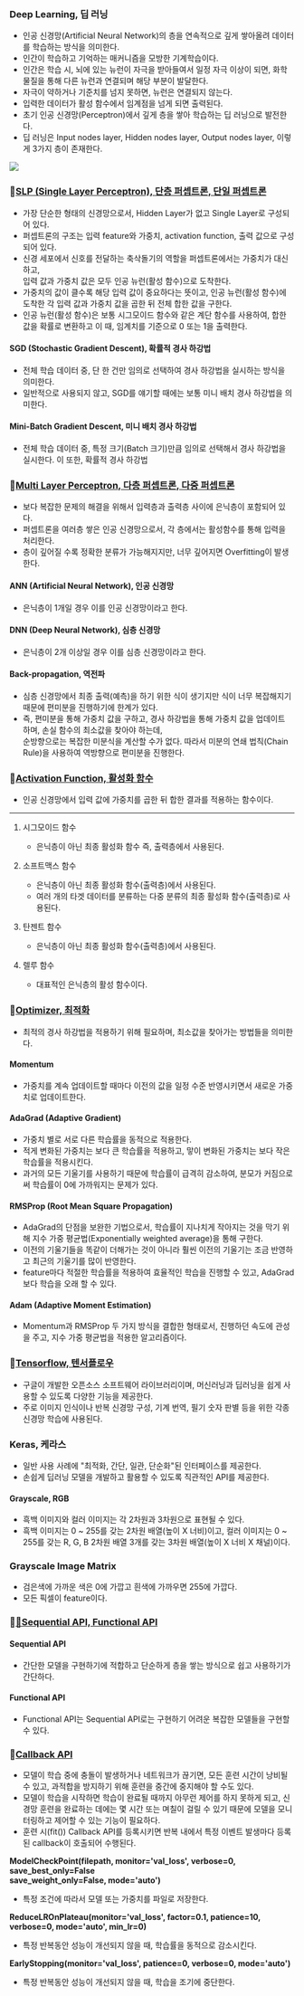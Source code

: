 ### Deep Learning, 딥 러닝

- 인공 신경망(Artificial Neural Network)의 층을 연속적으로 깊게 쌓아올려 데이터를 학습하는 방식을 의미한다.
- 인간이 학습하고 기억하는 매커니즘을 모방한 기계학습이다.
- 인간은 학습 시, 뇌에 있는 뉴런이 자극을 받아들여서 일정 자극 이상이 되면, 화학물질을 통해 다른 뉴런과 연결되며 해당 부분이 발달한다.
- 자극이 약하거나 기준치를 넘지 못하면, 뉴런은 연결되지 않는다.
- 입력한 데이터가 활성 함수에서 임계점을 넘게 되면 출력된다.
- 초기 인공 신경망(Perceptron)에서 깊게 층을 쌓아 학습하는 딥 러닝으로 발전한다.
- 딥 러닝은 Input nodes layer, Hidden nodes layer, Output nodes layer, 이렇게 3가지 층이 존재한다.

<img src="https://github.com/SOYOUNGdev/study_deep_learning/assets/115638411/5658102f-39c5-4a1b-ae4a-99c35d64b174" style="margjin-left: 0">

### 📍<a href="https://github.com/SOYOUNGdev/study_deep_learning/wiki/CH01.-SLP-%E2%80%90-Single-Layer-Perceptron">SLP (Single Layer Perceptron), 단층 퍼셉트론, 단일 퍼셉트론 </a>

- 가장 단순한 형태의 신경망으로서, Hidden Layer가 없고 Single Layer로 구성되어 있다.
- 퍼셉트론의 구조는 입력 feature와 가중치, activation function, 출력 값으로 구성되어 있다.
- 신경 세포에서 신호를 전달하는 축삭돌기의 역할을 퍼셉트론에서는 가중치가 대신하고,  
  입력 값과 가중치 값은 모두 인공 뉴런(활성 함수)으로 도착한다.
- 가중치의 값이 클수록 해당 입력 값이 중요하다는 뜻이고, 인공 뉴런(활성 함수)에 도착한 각 입력 값과 가중치 값을 곱한 뒤 전체 합한 값을 구한다.
- 인공 뉴런(활성 함수)은 보통 시그모이드 함수와 같은 계단 함수를 사용하여,
  합한 값을 확률로 변환하고 이 때, 임계치를 기준으로 0 또는 1을 출력한다.

#### SGD (Stochastic Gradient Descent), 확률적 경사 하강법
- 전체 학습 데이터 중, 단 한 건만 임의로 선택하여 경사 하강법을 실시하는 방식을 의미한다.
- 일반적으로 사용되지 않고, SGD를 얘기할 때에는 보통 미니 배치 경사 하강법을 의미한다.

#### Mini-Batch Gradient Descent, 미니 배치 경사 하강법
- 전체 학습 데이터 중, 특정 크기(Batch 크기)만큼 임의로 선택해서 경사 하강법을 실시한다. 이 또한, 확률적 경사 하강법

### 📍<a href="https://github.com/SOYOUNGdev/study_deep_learning/wiki/CH02.-MLP-%E2%80%90-Multi-Layer-Perceptron">Multi Layer Perceptron, 다층 퍼셉트론, 다중 퍼셉트론</a>
- 보다 복잡한 문제의 해결을 위해서 입력층과 출력층 사이에 은닉층이 포함되어 있다.
- 퍼셉트론을 여러층 쌓은 인공 신경망으로서, 각 층에서는 활성함수를 통해 입력을 처리한다.
- 층이 깊어질 수록 정확한 분류가 가능해지지만, 너무 깊어지면 Overfitting이 발생한다.

#### ANN (Artificial Neural Network), 인공 신경망
- 은닉층이 1개일 경우 이를 인공 신경망이라고 한다.

#### DNN (Deep Neural Network), 심층 신경망
- 은닉층이 2개 이상일 경우 이를 심층 신경망이라고 한다.

#### Back-propagation, 역전파
- 심층 신경망에서 최종 출력(예측)을 하기 위한 식이 생기지만 식이 너무 복잡해지기 때문에 편미분을 진행하기에 한계가 있다.
- 즉, 편미분을 통해 가중치 값을 구하고, 경사 하강법을 통해 가중치 값을 업데이트 하며, 손실 함수의 최소값을 찾아야 하는데,  
  순방향으로는 복잡한 미분식을 계산할 수가 없다. 따라서 미분의 연쇄 법칙(Chain Rule)을 사용하여 역방향으로 편미분을 진행한다.

### 📍<a href="https://github.com/SOYOUNGdev/study_deep_learning/wiki/CH03.-Activation-Fuction-%E2%80%90-sigmoid,-softmax,-tanh,-relu">Activation Function, 활성화 함수</a>

- 인공 신경망에서 입력 값에 가중치를 곱한 뒤 합한 결과를 적용하는 함수이다.
---
1. 시그모이드 함수
   - 은닉층이 아닌 최종 활성화 함수 즉, 출력층에서 사용된다.
   
2. 소프트맥스 함수
    - 은닉층이 아닌 최종 활성화 함수(출력층)에서 사용된다.
    - 여러 개의 타겟 데이터를 분류하는 다중 분류의 최종 활성화 함수(출력층)로 사용된다.
  
3. 탄젠트 함수
    - 은닉층이 아닌 최종 활성화 함수(출력층)에서 사용된다.
   
4. 렐루 함수
   - 대표적인 은닉층의 활성 함수이다.

### 📍<a href="https://github.com/SOYOUNGdev/study_deep_learning/wiki/CH04.-Optimizer-%E2%80%90-Momentum,-AdaGrad,-RMSProp,-*Adam">Optimizer, 최적화</a>
- 최적의 경사 하강법을 적용하기 위해 필요하며, 최소값을 찾아가는 방법들을 의미한다.

#### Momentum
- 가중치를 계속 업데이트할 때마다 이전의 값을 일정 수준 반영시키면서 새로운 가중치로 업데이트한다.

#### AdaGrad (Adaptive Gradient)
- 가중치 별로 서로 다른 학습률을 동적으로 적용한다.
- 적게 변화된 가중치는 보다 큰 학습률을 적용하고, 맣이 변화된 가중치는 보다 작은 학습률을 적용시킨다.
- 과거의 모든 기울기를 사용하기 때문에 학습률이 급격히 감소하여, 분모가 커짐으로써 학습률이 0에 가까워지는 문제가 있다.

#### RMSProp (Root Mean Square Propagation)
- AdaGrad의 단점을 보완한 기법으로서, 학습률이 지나치게 작아지는 것을 막기 위해 지수 가중 평균법(Exponentially weighted average)을 통해 구한다.
- 이전의 기울기들을 똑같이 더해가는 것이 아니라 훨씬 이전의 기울기는 조금 반영하고 최근의 기울기를 많이 반영한다.
- feature마다 적절한 학습률을 적용하여 효율적인 학습을 진행할 수 있고, AdaGrad보다 학습을 오래 할 수 있다.

#### Adam (Adaptive Moment Estimation)
- Momentum과 RMSProp 두 가지 방식을 결합한 형태로서, 진행하던 속도에 관성을 주고, 지수 가중 평균법을 적용한 알고리즘이다.

### 📍<a href="https://github.com/SOYOUNGdev/study_deep_learning/wiki/CH05.-Tensorflow">Tensorflow, 텐서플로우</a>
- 구글이 개발한 오픈소스 소프트웨어 라이브러리이며, 머신러닝과 딥러닝을 쉽게 사용할 수 있도록 다양한 기능을 제공한다.
- 주로 이미지 인식이나 반복 신경망 구성, 기계 번역, 필기 숫자 판별 등을 위한 각종 신경망 학습에 사용된다.

### Keras, 케라스
- 일반 사용 사례에 "최적화, 간단, 일관, 단순화"된 인터페이스를 제공한다.
- 손쉽게 딥러닝 모델을 개발하고 활용할 수 있도록 직관적인 API를 제공한다.

#### Grayscale, RGB
- 흑백 이미지와 컬러 이미지는 각 2차원과 3차원으로 표현될 수 있다.
- 흑백 이미지는 0 ~ 255를 갖는 2차원 배열(높이 X 너비)이고,
  컬러 이미지는 0 ~ 255를 갖는 R, G, B 2차원 배열 3개를 갖는 3차원 배열(높이 X 너비 X 채널)이다.

### Grayscale Image Matrix
- 검은색에 가까운 색은 0에 가깝고 흰색에 가까우면 255에 가깝다.
- 모든 픽셀이 feature이다.

### 📍<a href="https://github.com/SOYOUNGdev/study_deep_learning/wiki/CH06.-API(Sequential,-Functional,-Callback)">📍Sequential API, Functional API</a>

#### Sequential API
- 간단한 모델을 구현하기에 적합하고 단순하게 층을 쌓는 방식으로 쉽고 사용하기가 간단하다.

#### Functional API
- Functional API는 Sequential API로는 구현하기 어려운 복잡한 모델들을 구현할 수 있다.

### 📍<a href="https://github.com/SOYOUNGdev/study_deep_learning/wiki/CH06.-API(Sequential,-Functional,-Callback)#callback-api">Callback API</a>
- 모델이 학습 중에 충돌이 발생하거나 네트워크가 끊기면, 모든 훈련 시간이 낭비될 수 있고,
  과적합을 방지하기 위해 훈련을 중간에 중지해야 할 수도 있다.
- 모델이 학습을 시작하면 학습이 완료될 때까지 아무런 제어를 하지 못하게 되고,
  신경망 훈련을 완료하는 데에는 몇 시간 또는 며칠이 걸릴 수 있기 때문에 모델을 모니터링하고 제어할 수 있는 기능이 필요하다.
- 훈련 시(fit()) Callback API를 등록시키면 반복 내에서 특정 이벤트 발생마다 등록된 callback이 호출되어 수행된다.

**ModelCheckPoint(filepath, monitor='val_loss', verbose=0, save_best_only=False  
save_weight_only=False, mode='auto')**
- 특정 조건에 따라서 모델 또는 가중치를 파일로 저장한다.

**ReduceLROnPlateau(monitor='val_loss', factor=0.1, patience=10, verbose=0, mode='auto', min_lr=0)**
- 특정 반복동안 성능이 개선되지 않을 때, 학습률을 동적으로 감소시킨다.

**EarlyStopping(monitor='val_loss', patience=0, verbose=0, mode='auto')**
- 특정 반복동안 성능이 개선되지 않을 때, 학습을 조기에 중단한다.

